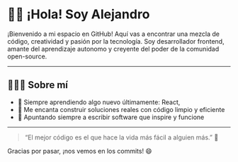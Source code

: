 # 👋🏽 ¡Hola! Soy Alejandro

¡Bienvenido a mi espacio en GitHub! Aquí vas a encontrar una mezcla de código, creatividad y pasión por la tecnología. Soy desarrollador frontend, amante del aprendizaje autonomo y creyente del poder de la comunidad open-source.

---

## 👨🏽‍💻 Sobre mí

- 🧠 Siempre aprendiendo algo nuevo últimamente: React, 
- 🔧 Me encanta construir soluciones reales con código limpio y eficiente
- 🎯 Apuntando siempre a escribir software que inspire y funcione

---
> “El mejor código es el que hace la vida más fácil a alguien más.” 🚀

Gracias por pasar, ¡nos vemos en los commits! 😄
